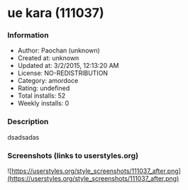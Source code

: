 # ue kara (111037)

### Information
- Author: Paochan (unknown)
- Created at: unknown
- Updated at: 3/2/2015, 12:13:20 AM
- License: NO-REDISTRIBUTION
- Category: amordoce
- Rating: undefined
- Total installs: 52
- Weekly installs: 0


### Description
dsadsadas


### Screenshots (links to userstyles.org)
![https://userstyles.org/style_screenshots/111037_after.png](https://userstyles.org/style_screenshots/111037_after.png)


